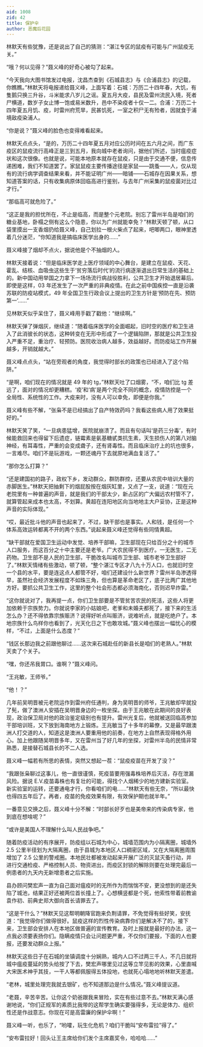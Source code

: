 ```yaml
---
aid: 1008
zid: 42
title: 保护伞
author: 恶魔后花园
---
```


林默天有些犹豫，还是说出了自己的猜测：“湛江专区的鼠疫有可能与广州鼠疫无关。”

“哦？何以见得？”聂义峰的好奇心被勾了起来。

“今天我向大图书馆发过电报，沈昌杰查到《石城县志》与《合浦县志》的记载，你瞧瞧。”林默天将电报递给聂义峰，上面写着：石城：万历二十四年春，大饥，有隻鹅只换三升谷，斗米能求八岁儿之谣。夏五月大疫，县民及雷州流民入境，死者尸横道，数岁子女止博一饱或易米数升，邑中不染疫者十仅一二。合浦：万历二十四年夏五月饥、疫，时雷州府荒旱，民甚饥死，一室之积尸无有殓者，因就食于浦境敌疫染浦人。

“你是说？”聂义峰的脸色也变得难看起来。

林默天点点头，“是的，万历二十四年夏五月对应公历时间在五六月之间，而广东疫区的鼠疫流行高峰正是三到五月，我向城中老者询问，据他们所述，当时瘟疫症状和这次很像。也就是说，可能本地原本就存在鼠疫，只是由于交通不便，信息传递困难，我们不知道罢了。家鼠鼠疫主要传播途径是家鼠——跳蚤——人，仅从现有的流行病学调查结果来看，并不能证明广州——暗铺——石城存在因果关系，想知道答案的话，只有收集病原体回临高进行鉴别，与去年广州采集的鼠疫菌对比过才行。”

“那临高可就危险了。”

“这正是我的担忧所在，不止是临高，而是整个元老院。别忘了雷州半岛是咱们的糖业基地，卧榻之侧有这么个隐患，你以为广州就能幸免？”林默天顿了顿，从口袋里摸出一支香烟扔给聂义峰，自己划拉一根火柴点了起来，吧唧两口，眼神里透着几分迷茫，“你知道我是搞临床医学出身的……”

聂义峰接了烟却不点火，据说他是个不抽烟的人。

林默天接着说：“但是临床医学走上医疗领域的中心舞台，是建立在鼠疫、天花、霍乱、结核、血吸虫这些生于‘贫穷落后时代’的流行病逐渐退出日常生活的基础上的。新中国动用举国之力拿下一场场流行病战役胜利，公共卫生才开始退居幕后。即使是这样，03 年还发生了一次严重的非典疫情。在此之前中国疾控一直是沿袭苏联的防疫站模式，49 年全国卫生行政会议上提出的卫生方针是‘预防在先、预防第一’……”

见林默天似乎呆住了，聂义峰用手戳了戳他：“继续啊。”

林默天弹了弹烟灰，继续道：“随着临床医学的全面崛起，旧时空的医疗和卫生进入了此消彼长的状态，这种转变在无形中形成了一个逻辑陷阱，那就是公共卫生投入严重不足，重治疗、轻预防。医院收治病人越多，效益越好。而防疫站工作开展越多，开销就越大。”

聂义峰点点头，“站在旁观者的角度，我觉得时部长的政策也已经进入了这个陷阱。”

“是啊，咱们现在的情况就是 49 年的 tg，”林默天吐了口烟雾，“不，咱们比 tg 差远了，面对的情况却更糟糕。‘疫’和‘病’是两个完全不同的概念，疫情防控是一个全局性、系统性的工作。大疫来时，没有人可以幸免，即便是你我。”

聂义峰有些不解，“张枭不是已经搞出了自产特效药吗？我看这些病人用了效果挺好的。”

林默天笑了笑，“一旦病患猛增，医院就崩溃了。而且有句话叫‘是药三分毒’，有时候能救回来也得留下后遗症，链霉素是氨基糖甙类抗生素，天生损伤人的第八对脑神经，有耳毒性，严重的会变成聋子，还有肾毒性。而且临床治疗上的坑也很多，一言难尽。咱们不是玩游戏，一颗还魂丹下去就原地满血复活了。”

“那你怎么打算？”

“还是建国初的路子，政权下乡，发动群众，群防群控，还要从农民中培训大量的赤脚医生。”林默天把抽剩下的烟屁股按在烟灰缸里，又点了一支，说道：“现在元老院里有一种普遍的声音，就是我们的干部太少，新占区的广大偏远农村管不了，就算管起来成本也太高，不划算。黄超在连阳地区向当地地主大户妥协，正是这种声音的实际体现。”

“哎，最近批斗他的声音也起来了，不过，缺干部也是事实。人和钱，是任何一个体系高效运转都离不开的两个东西。”说起来聂义峰还觉得有些同情黄超。

“缺干部就在爱国卫生运动中发觉、培养干部嘛，卫生部现在只给百分之十的城市人口服务，而这百分之十中主要还是老爷。广大农民得不到医疗。一无医生，二无药物。卫生部不是人民的卫生部，干脆改名叫城市卫生部、城市老爷卫生部好了。”林默天情绪有些激动，顿了顿，“整个湛江专区才八九十万人口，也就旧时空一个县的水平，要是连这点人都管不好，咱们还建设什么新世界？雷州半岛渗透得早，虽然社会经济发展程度不如珠三角，但也算是革命老区了，底子比两广其他地方好。要抓公共卫生工作，这里的整个社会形态都必须海南化，否则迟早炸雷。”

“这你就说对了，我再提一点，你们卫生部要是不管贫苦农民的死活，这些人将更加依赖于宗族势力。你就说李家的小姑娘吧，老爹和未婚夫都死了，接下来的生活怎么办？还不得依靠宗族赈济？说得好听点叫赈济，说难听点，就是吃绝户了。本地宗族什么鸟样你也看到了，光天化日之下也敢攻城。”聂义峰也摆出一幅忧心的模样，“不过，上面是什么态度？”

“钱区长那边我之前跟他聊过……这次来石城赴任的新县长是咱们的老熟人。”林默天卖了个关子。

“嘿，你还吊我胃口。谁啊？”聂义峰问。

“王兆敏，王师爷。”

“他！？”

几年前吴明晋被元老院运作到雷州府任通判，身为吴明晋的师爷，王兆敏却早就投了髡，做了澳洲人安插在吴明晋身边的一枚坐探。由于王兆敏在此期间的良好表现，政治保卫局对他的政治鉴定级别也有提升。雷州光复后，他就被送回临高参加干部培训班，又下放到海南地方上锻炼。王兆敏当了十多年的幕僚，又是最早跟澳洲人打交道的人，知道这是澳洲人要重用他的前奏，在地方上自然表现得格外用心。加上他跟随吴明晋多年，又在雷州当了好几年的坐探，对雷州半岛的民情非常熟悉，是接替石城县长的不二人选。

聂义峰一幅若有所思的表情，突然又想起一茬：“鼠疫疫苗在开发了没？”

“我跟张枭聊过这事儿，他一直很谨慎，死疫苗要用强毒株培养后灭活，存在泄漏风险。据说 E.V.疫苗毒株也有复壮的可能，得找个人烟稀少的地方建新实验室。新实验室的运转，还要通电才行，你看咱们的电……”林默天有些无奈，“所以最快也得四五年后了。再者，疫苗的免疫效果有限，有效保护期也就半年。”

一番意见交换之后，聂义峰十分不解：“时部长好歹也是美帝来的传染病专家，他到底在想啥呢？”

“或许是美国人不理解什么叫人民战争吧。”

随着防疫活动的有序展开，防疫组以石城为中心，城墙范围内为小隔离圈，城墙外 2.5 公里半径划为大隔离圈，由于县城为本地区人口稠密区域，又在大隔离圈周围增加了 2.5 公里的警戒圈。本地民壮都被发动起来开展广泛的灭鼠灭蚤行动，并进行交通检疫、严格控制人员、物资进出，而疫区封锁的解除则要在处理完最后一例患者的九天内无新增患者之后实施。

县办顾问樊宏声一直为自己面对瘟疫时的无所作为而惴惴不安，更没想到的是还失陷了城池，结果正好还被两位首长撞上了。心想横竖都是个死，他索性带着前教谕袁作初、前典史郑大御向首长请罪去了。

“这是干什么？”林默天见这帮明朝降官跑来负荆请罪，不免觉得有些好笑，安抚道：“我觉得你们做得很好。鼠疫这样的烈性传染病靠你们是解决不了的，接下来，卫生部会安排人在本地区做普遍的宣传教育。及时上报就是最好的办法，这一点我必须要表扬你们。隐瞒疫情只会让问题更严重，不仅你们要报，下面的人也要报，还要发动群众上报。”

林默天这些日子在石城的坐镇调度十分娴熟，城内人口不过两三千人，不几日就将城中瘟疫蔓延的势头给按了下去，樊宏声哪里见过这等立竿见影的效果，心里直喊大宋医术神乎其技，一干人等都佩服得五体投地，也就死心塌地地听林默天差遣。

“老林，城里处理完我就去银矿，也不知道那边是什么情况。”聂义峰提议道。

“老聂，辛苦辛苦。让你这个奶爸跟我来冒险，实在有些过意不去。”林默天满心感谢地说，“你们正规军的素质比我带的这帮学生确实要强得多，无论是体力、组织性还是作战意志。你现在可是高雷廉的保护伞啊！”

聂义峰一听，也乐了，“哟嚯，玩生化危机？咱们干脆叫“安布雷拉”得了。”

“安布雷拉好！回头让王主席给你们发个主席嘉奖令，哈哈哈……”
